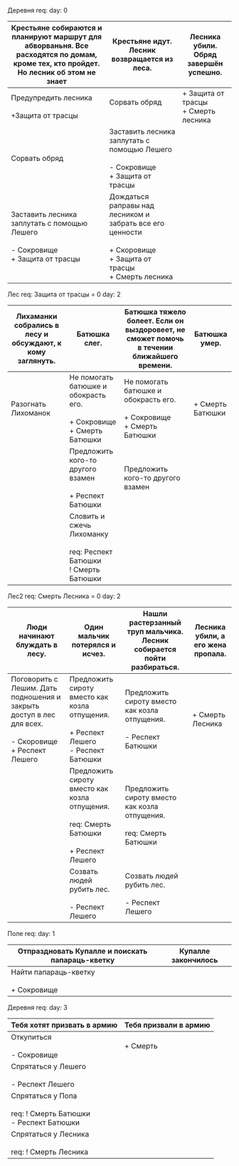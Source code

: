 Деревня
req: 
day: 0

| Крестьяне собираются и планируют маршрут для абворваньня. Все расходятся по домам, кроме тех, кто пройдет. Но лесник об этом не знает<br> | Крестьяне идут. Лесник возвращается из леса.                                                                           | Лесника убили. Обряд завершён успешно. |
| ----------------------------------------------------------------------------------------------------------------------------------------- | ---------------------------------------------------------------------------------------------------------------------- | -------------------------------------- |
| Предупредить лесника<br><br>+Защита от трасцы                                                                                             | Сорвать обряд<br><br>                                                                                                  | + Защита от трасцы<br>+ Смерть лесника |
| Сорвать обряд                                                                                                                             | Заставить лесника заплутать с помощью Лешего<br><br>- Сокровище<br>+ Защита от трасцы                                  |                                        |
| Заставить лесника заплутать с помощью Лешего<br><br>- Сокровище<br>+ Защита от трасцы                                                     | Дождаться раправы над лесником и забрать все его ценности<br><br>+ Скоровище<br>+ Защита от трасцы<br>+ Смерть лесника |                                        |
Лес
req: Защита от трасцы = 0
day: 2

| Лихаманки собрались в лесу и обсуждают, к кому заглянуть. | Батюшка слег.                                                                 | Батюшка тяжело болеет. Если он выздоровеет, не сможет помочь в течении ближайшего времени. | Батюшка умер.    |
| --------------------------------------------------------- | ----------------------------------------------------------------------------- | ------------------------------------------------------------------------------------------ | ---------------- |
| Разогнать Лихоманок                                       | Не помогать батюшке и обокрасть его.<br><br>+ Сокровище<br>+ Смерть Батюшки   | Не помогать батюшке и обокрасть его.<br><br>+ Сокровище<br>+ Смерть Батюшки                | + Смерть Батюшки |
|                                                           | Предложить кого-то другого взамен<br><br>+ Респект Батюшки                    | Предложить кого-то другого взамен                                                          |                  |
|                                                           | Словить и сжечь Лихоманку<br><br>req: Респект Батюшки<br>! Смерть Батюшки<br> |                                                                                            |                  |
Лес2
req: Смерть Лесника = 0
day: 2

| Люди начинают блуждать в лесу.                                                                              | Один мальчик потерялся и исчез.                                                                  | Нашли растерзанный труп мальчика. Лесник собирается пойти разбираться.   | Лесника убили, а его жена пропала. |
| ----------------------------------------------------------------------------------------------------------- | ------------------------------------------------------------------------------------------------ | ------------------------------------------------------------------------ | ---------------------------------- |
| Поговорить с Лешим. Дать подношения и закрыть доступ в лес для всех.<br><br>- Скоровище<br>+ Респект Лешего | Предложить сироту вместо как козла отпущения.<br><br>+ Респект Лешего<br>- Респект Батюшки<br>   | Предложить сироту вместо как козла отпущения.<br><br>- Респект Батюшки   | + Смерть Лесника                   |
|                                                                                                             | Предложить сироту вместо как козла отпущения.<br><br>req: Смерть Батюшки<br><br>+ Респект Лешего | Предложить сироту вместо как козла отпущения.<br><br>req: Смерть Батюшки |                                    |
|                                                                                                             | Созвать людей рубить лес.<br><br>- Респект Лешего                                                | Созвать людей рубить лес.<br><br>- Респект Лешего                        |                                    |

Поле
req:
day: 1

| Отпраздновать Купалле и поискать папараць-кветку | Купалле закончилось |
| ------------------------------------------------ | ------------------- |
| Найти папараць-кветку<br><br>+ Сокровище         |                     |
Деревня
req:
day: 3

| Тебя хотят призвать в армию                                         | Тебя призвали в армию |
| ------------------------------------------------------------------- | --------------------- |
| Откупиться<br><br>- Сокровище                                       | + Смерть              |
| Спрятаться у Лешего<br><br>- Респект Лешего                         |                       |
| Спрятаться у Попа<br><br>req: ! Смерть Батюшки<br>- Респект Батюшки |                       |
| Спрятаться у Лесника<br><br>req: ! Смерть Лесника                   |                       |
